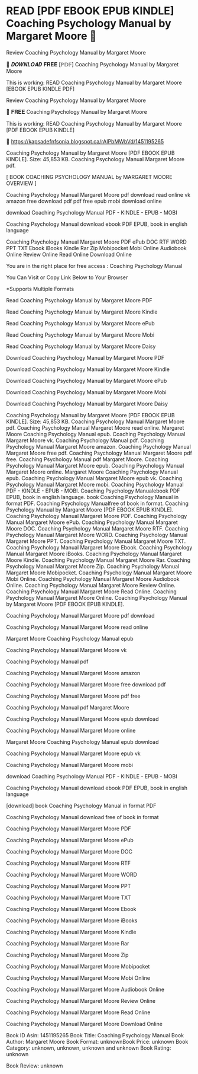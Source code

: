 # READ [PDF EBOOK EPUB KINDLE] Coaching Psychology Manual by  Margaret Moore 🎯
Review Coaching Psychology Manual by Margaret Moore

💖 𝑫𝑶𝑾𝑵𝑳𝑶𝑨𝑫 𝐅𝐑𝐄𝐄 [ℙ𝔻𝔽] Coaching Psychology Manual by Margaret Moore

This is working: READ Coaching Psychology Manual by Margaret Moore [EBOOK EPUB KINDLE PDF]


Review Coaching Psychology Manual by Margaret Moore

🎯 𝐅𝐑𝐄𝐄 Coaching Psychology Manual by Margaret Moore

This is working: READ Coaching Psychology Manual by Margaret Moore [PDF EBOOK EPUB KINDLE]



🧭 https://kapsadefnfsonia.blogspot.ca/rAlPbMWbVd/1451195265



Coaching Psychology Manual by Margaret Moore [PDF EBOOK EPUB KINDLE]. Size: 45,853 KB. Coaching Psychology Manual Margaret Moore pdf.

[ BOOK COACHING PSYCHOLOGY MANUAL by MARGARET MOORE OVERVIEW ]

Coaching Psychology Manual Margaret Moore pdf download read online vk amazon free download pdf pdf free epub mobi download online

download Coaching Psychology Manual PDF - KINDLE - EPUB - MOBI

Coaching Psychology Manual download ebook PDF EPUB, book in english language

Coaching Psychology Manual Margaret Moore PDF ePub DOC RTF WORD PPT TXT Ebook iBooks Kindle Rar Zip Mobipocket Mobi Online Audiobook Online Review Online Read Online Download Online

You are in the right place for free access : Coaching Psychology Manual

You Can Visit or Copy Link Below to Your Browser

*Supports Multiple Formats

Read Coaching Psychology Manual by Margaret Moore PDF

Read Coaching Psychology Manual by Margaret Moore Kindle

Read Coaching Psychology Manual by Margaret Moore ePub

Read Coaching Psychology Manual by Margaret Moore Mobi

Read Coaching Psychology Manual by Margaret Moore Daisy

Download Coaching Psychology Manual by Margaret Moore PDF

Download Coaching Psychology Manual by Margaret Moore Kindle

Download Coaching Psychology Manual by Margaret Moore ePub

Download Coaching Psychology Manual by Margaret Moore Mobi

Download Coaching Psychology Manual by Margaret Moore Daisy

Coaching Psychology Manual by Margaret Moore [PDF EBOOK EPUB KINDLE]. Size: 45,853 KB. Coaching Psychology Manual Margaret Moore pdf. Coaching Psychology Manual Margaret Moore read online. Margaret Moore Coaching Psychology Manual epub. Coaching Psychology Manual Margaret Moore vk. Coaching Psychology Manual pdf. Coaching Psychology Manual Margaret Moore amazon. Coaching Psychology Manual Margaret Moore free pdf. Coaching Psychology Manual Margaret Moore pdf free. Coaching Psychology Manual pdf Margaret Moore. Coaching Psychology Manual Margaret Moore epub. Coaching Psychology Manual Margaret Moore online. Margaret Moore Coaching Psychology Manual epub. Coaching Psychology Manual Margaret Moore epub vk. Coaching Psychology Manual Margaret Moore mobi. Coaching Psychology Manual PDF - KINDLE - EPUB - MOBI. Coaching Psychology Manualebook PDF EPUB, book in english language. book Coaching Psychology Manual in format PDF. Coaching Psychology Manualfree of book in format. Coaching Psychology Manual by Margaret Moore [PDF EBOOK EPUB KINDLE]. Coaching Psychology Manual Margaret Moore PDF. Coaching Psychology Manual Margaret Moore ePub. Coaching Psychology Manual Margaret Moore DOC. Coaching Psychology Manual Margaret Moore RTF. Coaching Psychology Manual Margaret Moore WORD. Coaching Psychology Manual Margaret Moore PPT. Coaching Psychology Manual Margaret Moore TXT. Coaching Psychology Manual Margaret Moore Ebook. Coaching Psychology Manual Margaret Moore iBooks. Coaching Psychology Manual Margaret Moore Kindle. Coaching Psychology Manual Margaret Moore Rar. Coaching Psychology Manual Margaret Moore Zip. Coaching Psychology Manual Margaret Moore Mobipocket. Coaching Psychology Manual Margaret Moore Mobi Online. Coaching Psychology Manual Margaret Moore Audiobook Online. Coaching Psychology Manual Margaret Moore Review Online. Coaching Psychology Manual Margaret Moore Read Online. Coaching Psychology Manual Margaret Moore Online. Coaching Psychology Manual by Margaret Moore [PDF EBOOK EPUB KINDLE].

Coaching Psychology Manual Margaret Moore pdf download

Coaching Psychology Manual Margaret Moore read online

Margaret Moore Coaching Psychology Manual epub

Coaching Psychology Manual Margaret Moore vk

Coaching Psychology Manual pdf

Coaching Psychology Manual Margaret Moore amazon

Coaching Psychology Manual Margaret Moore free download pdf

Coaching Psychology Manual Margaret Moore pdf free

Coaching Psychology Manual pdf Margaret Moore

Coaching Psychology Manual Margaret Moore epub download

Coaching Psychology Manual Margaret Moore online

Margaret Moore Coaching Psychology Manual epub download

Coaching Psychology Manual Margaret Moore epub vk

Coaching Psychology Manual Margaret Moore mobi

download Coaching Psychology Manual PDF - KINDLE - EPUB - MOBI

Coaching Psychology Manual download ebook PDF EPUB, book in english language

[download] book Coaching Psychology Manual in format PDF

Coaching Psychology Manual download free of book in format

Coaching Psychology Manual Margaret Moore PDF

Coaching Psychology Manual Margaret Moore ePub

Coaching Psychology Manual Margaret Moore DOC

Coaching Psychology Manual Margaret Moore RTF

Coaching Psychology Manual Margaret Moore WORD

Coaching Psychology Manual Margaret Moore PPT

Coaching Psychology Manual Margaret Moore TXT

Coaching Psychology Manual Margaret Moore Ebook

Coaching Psychology Manual Margaret Moore iBooks

Coaching Psychology Manual Margaret Moore Kindle

Coaching Psychology Manual Margaret Moore Rar

Coaching Psychology Manual Margaret Moore Zip

Coaching Psychology Manual Margaret Moore Mobipocket

Coaching Psychology Manual Margaret Moore Mobi Online

Coaching Psychology Manual Margaret Moore Audiobook Online

Coaching Psychology Manual Margaret Moore Review Online

Coaching Psychology Manual Margaret Moore Read Online

Coaching Psychology Manual Margaret Moore Download Online

Book ID Asin: 1451195265
Book Title: Coaching Psychology Manual
Book Author: Margaret Moore
Book Format: unknownBook Price: unknown
Book Category: unknown, unknown, unknown and unknown
Book Rating: unknown

Book Review: unknown

